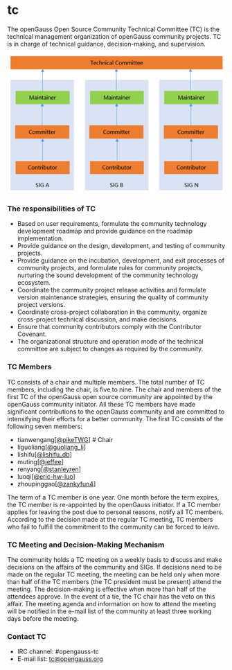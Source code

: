 # tc

The openGauss Open Source Community Technical Committee (TC) is the technical management organization of openGauss community projects. TC is in charge of technical guidance, decision-making, and supervision. 

![Architecture Diagram](architecture.png)


### The responsibilities of TC

* Based on user requirements, formulate the community technology development roadmap and provide guidance on the roadmap implementation.
* Provide guidance on the design, development, and testing of community projects.
* Provide guidance on the incubation, development, and exit processes of community projects, and formulate rules for community projects, nurturing the sound development of the community technology ecosystem.
* Coordinate the community project release activities and formulate version maintenance strategies, ensuring the quality of community project versions.
* Coordinate cross-project collaboration in the community, organize cross-project technical discussion, and make decisions.
* Ensure that community contributors comply with the Contributor Covenant.
* The organizational structure and operation mode of the technical committee are subject to changes as required by the community.


### TC Members

TC consists of a chair and multiple members. The total number of TC members, including the chair, is five to nine. The chair and members of the first TC of the openGauss open source community are appointed by the openGauss community initiator. All these TC members have made significant contributions to the openGauss community and are committed to intensifying their efforts for a better community. The first TC consists of the following seven members:

* tianwengang[[@pikeTWG](https://gitee.com/pikeTWG)]    # Chair
* liguoliang[[@guoliang_li](https://gitee.com/guoliang_li)]
* lishifu[[@lishifu_db](https://gitee.com/lishifu_db)]
* muting[[@jeffee](https://gitee.com/jeffee)]
* renyang[[@stanleyren](https://gitee.com/stanleyren)]
* luoqi[[@eric-hw-luo](https://gitee.com/eric-hw-luo)]
* zhoupinggao[[@zankyfun4](https://gitee.com/zankyfun4)]

The term of a TC member is one year. One month before the term expires, the TC member is re-appointed by the openGauss initiator. If a TC member applies for leaving the post due to personal reasons, notify all TC members. According to the decision made at the regular TC meeting, TC members who fail to fulfill the commitment to the community can be forced to leave.

### TC Meeting and Decision-Making Mechanism

The community holds a TC meeting on a weekly basis to discuss and make decisions on the affairs of the community and SIGs. If decisions need to be made on the regular TC meeting, the meeting can be held only when more than half of the TC members (the TC president must be present) attend the meeting. The decision-making is effective when more than half of the attendees approve. In the event of a tie, the TC chair has the veto on this affair.
The meeting agenda and information on how to attend the meeting will be notified in the e-mail list of the community at least three working days before the meeting.

### Contact TC

* IRC channel: #opengauss-tc
* E-mail list: tc@opengauss.org
